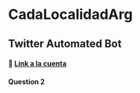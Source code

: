 # CadaLocalidadArg


## Twitter Automated Bot

#### 🔗 [Link a la cuenta](https://mobile.twitter.com/CadaLocalidad)



#### Question 2

